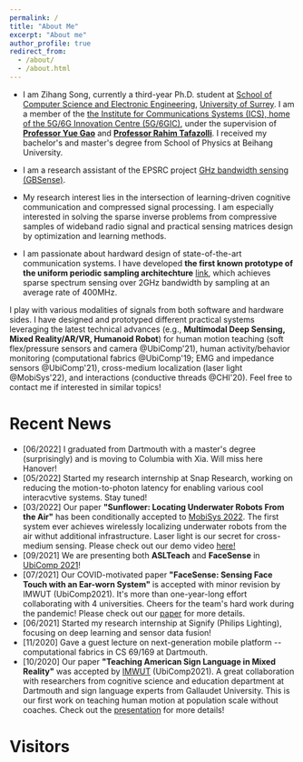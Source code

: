 ```yaml
---
permalink: /
title: "About Me"
excerpt: "About me"
author_profile: true
redirect_from: 
  - /about/
  - /about.html
---
```


* I am Zihang Song, currently a third-year Ph.D. student at [School of Computer
Science and Electronic Engineering](https://www.surrey.ac.uk/department-electrical-electronic-engineering), [University of
Surrey](https://www.surrey.ac.uk/). I am a member of the [the Institute for Communications Systems (ICS), home of the 5G/6G Innovation Centre (5G/6GIC)](https://www.surrey.ac.uk/institute-communication-systems), under the supervision of [**Professor Yue Gao**](https://www.surrey.ac.uk/people/yue-gao) and [**Professor Rahim Tafazolli**](https://www.surrey.ac.uk/people/rahim-tafazolli-freng). I received my bachelor's and master's degree from School of Physics at Beihang University.  


* I am a research assistant of the EPSRC project  [GHz bandwidth sensing (GBSense)](http://www.gbsense.net/).

* My research interest lies in the intersection of learning-driven cognitive communication and compressed signal processing. I am especially interested in solving the sparse inverse problems from compressive samples of wideband radio signal and practical sensing matrices design by optimization and learning methods.

* I am passionate about hardward design of state-of-the-art communication systems. I have developed **the first known prototype of the uniform periodic sampling architechture** [link](http://www.gbsense.net/nd.jsp?id=18&fromMid=393&fromColId=105), which achieves sparse spectrum sensing over 2GHz bandwidth by sampling at an average rate of 400MHz.

<!-- * During my undergraduate study, I focused more on optimization and statistical signal processing in wireless communication. I am lucky to have been working at National Key Laboratory of Science and Technology on Communication, advised by [Professor Jun Wang](https://scholar.google.com.hk/citations?user=bOK-froAAAAJ&hl=zh-CN) and at Center for Real-time Adaptive Signal Processing, advised by [Professor Y. Rosa Zheng](https://www.lehigh.edu/~yrz218/) -->
                                                                                                                                                                                                                    


I play with various modalities of signals from both software and hardware sides. I have designed and prototyped different practical systems  leveraging the latest technical advances (e.g., **Multimodal Deep Sensing, Mixed Reality/AR/VR, Humanoid Robot**) for  human motion teaching (soft flex/pressure sensors and camera @UbiComp'21),  human activity/behavior monitoring (computational fabrics @UbiComp'19; EMG and impedance sensors @UbiComp'21), cross-medium localization (laser light @MobiSys'22), and interactions (conductive threads @CHI'20). Feel free to contact me if interested in similar topics!


<!-- **I am actively seeking for a research intern position for summer 2021. Please ** -->

Recent News
======
* [06/2022] I graduated from Dartmouth with a master's degree (surprisingly) and is moving to Columbia with Xia. Will miss here Hanover!
* [05/2022] Started my research internship at Snap Research, working on reducing the motion-to-photon latency for enabling various cool interacvtive systems. Stay tuned!
* [03/2022] Our paper **"Sunflower: Locating Underwater Robots From the Air"** has been conditionally accepted to [MobiSys 2022](https://www.sigmobile.org/mobisys/2022/). The first system ever achieves wirelessly localizing underwater robots from the air withut additional infrastructure. Laser light is our secret for cross-medium sensing. Please check out our demo video [here!](https://www.youtube.com/watch?v=ofpqm2G2s_U)
* [09/2021] We are presenting both **ASLTeach** and **FaceSense** in [UbiComp 2021](https://www.ubicomp.org/ubicomp2021/)!
* [07/2021] Our COVID-motivated paper **"FaceSense: Sensing Face Touch with an Ear-worn System"** is accepted with minor revision by IMWUT (UbiComp2021). It's more than one-year-long effort collaborating with 4 universities. Cheers for the team's hard work during the pandemic!  Please check out our [paper](https://dl.acm.org/doi/pdf/10.1145/3478129) for more details. 
* [06/2021] Started my research internship at Signify (Philips Lighting), focusing on deep learning and sensor data fusion!
* [11/2020] Gave a guest lecture on next-generation mobile  platform -- computational fabrics in CS 69/169 at Dartmouth.
* [10/2020] Our paper **"Teaching American Sign Language in Mixed Reality"** was accepted by [IMWUT]((https://dl.acm.org/doi/10.1145/3432211)) (UbiComp2021). A great collaboration with researchers from cognitive science and education department at Dartmouth and sign language experts from Gallaudet University. This is our first work on teaching human motion at population scale without coaches. Check out the [presentation](https://www.youtube.com/watch?v=695M7eGxZJ4) for more details!
<!-- * [03/2020] I gave a demo and [talk](https://www.youtube.com/watch?v=lHfvueWdjJQ&t=6s) for our PolarTag paper **"PolarTag: Invisible Data with Light Polarization"** on [HotMobile 2020](http://www.hotmobile.org/2020/). Thanks for everyone's attention and vote! We won the <span style="color:red"> **Best Demo Award** </span>! -->


<!-- * [02/2020] Received the ACM HotMobile 2020 Student Travel Award. See you at Austin! -->
<!-- * [12/2019] One paper got accepted by **[HotMobile 2020](http://www.hotmobile.org/2020/)**.
* [12/2019] One paper got accepted by **[CHI 2020](https://chi2020.acm.org/)**.
* [09/2019] I presented our fabric paper **"Reconstructing Human Joint Motion with Computational Fabrics"** on **[UbiComp 2019](http://ubicomp.org/ubicomp2019/)** in London. -->




Visitors
=======
<script type='text/javascript' id='clustrmaps' src='//cdn.clustrmaps.com/map_v2.js?cl=080808&w=250&t=n&d=gkUgx_rJxyGnlm9h49vUyEn8lS4ZIy-1rPBbiEUZCKY&co=ffffff&cmo=3acc3a&cmn=ff5353&ct=808080'></script>


